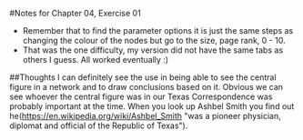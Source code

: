 #Notes for Chapter 04, Exercise 01
- Remember that to find the parameter options it is just the same steps as changing the colour of the nodes but go to the size, page rank, 0 - 10.
- That was the one difficulty, my version did not have the same tabs as others I guess. All worked eventually :)

##Thoughts
I can definitely see the use in being able to see the central figure in a network and to draw conclusions based on it. Obvious we can see whoever the central figure was in our Texas Correspondence was probably important at the time. When you look up Ashbel Smith you find out he(https://en.wikipedia.org/wiki/Ashbel_Smith "was a pioneer physician, diplomat and official of the Republic of Texas"). 